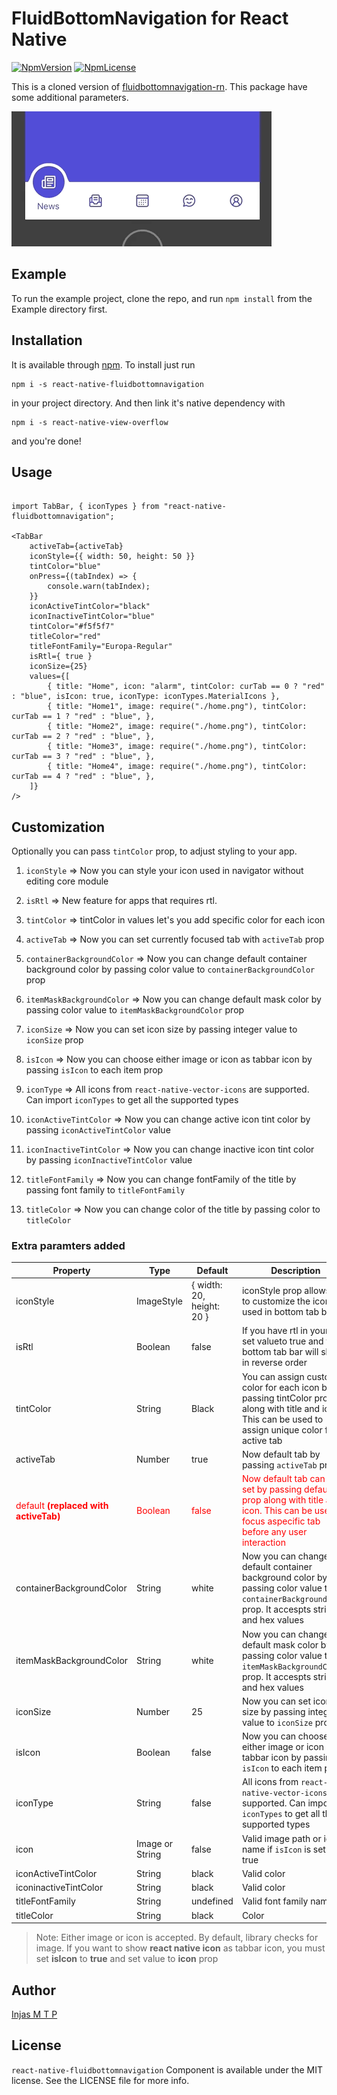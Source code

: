 # FluidBottomNavigation for React Native

[![NpmVersion](https://img.shields.io/npm/v/react-native-fluidbottomnavigation.svg?style=flat-square)](https://www.npmjs.com/package/react-native-fluidbottomnavigation)
[![NpmLicense](https://img.shields.io/npm/l/react-native-fluidbottomnavigation.svg?style=flat-square)](https://www.npmjs.com/package/react-native-fluidbottomnavigation)

This is a cloned version of [fluidbottomnavigation-rn](https://www.npmjs.com/package/fluidbottomnavigation-rn "fluidbottomnavigation-rn"). This package have some additional parameters. 

![Sample](https://raw.githubusercontent.com/10clouds/FluidBottomNavigation-rn/master/static/sample.gif)

## Example

To run the example project, clone the repo, and run `npm install` from the Example directory first.

## Installation

It is available through [npm](https://npmjs.com). To install just run

```
npm i -s react-native-fluidbottomnavigation
```

in your project directory. And then link it's native dependency with

```
npm i -s react-native-view-overflow
```

and you're done!

## Usage


```JSX

import TabBar, { iconTypes } from "react-native-fluidbottomnavigation";

<TabBar
	activeTab={activeTab}
    iconStyle={{ width: 50, height: 50 }}
    tintColor="blue"
    onPress={(tabIndex) => {
        console.warn(tabIndex);
    }}
    iconActiveTintColor="black"
    iconInactiveTintColor="blue"
    tintColor="#f5f5f7"
    titleColor="red"
    titleFontFamily="Europa-Regular"
    isRtl={ true }
    iconSize={25}
    values={[
        { title: "Home", icon: "alarm", tintColor: curTab == 0 ? "red" : "blue", isIcon: true, iconType: iconTypes.MaterialIcons },
        { title: "Home1", image: require("./home.png"), tintColor: curTab == 1 ? "red" : "blue", },
        { title: "Home2", image: require("./home.png"), tintColor: curTab == 2 ? "red" : "blue", },
        { title: "Home3", image: require("./home.png"), tintColor: curTab == 3 ? "red" : "blue", },
        { title: "Home4", image: require("./home.png"), tintColor: curTab == 4 ? "red" : "blue", },
    ]}
/>
```

## Customization

Optionally you can pass `tintColor` prop, to adjust styling to your app.

1. `iconStyle` => Now you can style your icon used in navigator without editing core module

2. `isRtl` => New feature for apps that requires rtl.

3.  `tintColor` => tintColor in values let's you add specific color for each icon

4. `activeTab` => Now you can set currently focused tab with `activeTab` prop 

5. `containerBackgroundColor` => Now you can change default container background color by passing color value to `containerBackgroundColor` prop

6. `itemMaskBackgroundColor` => Now you can change default mask color by passing color value to `itemMaskBackgroundColor` prop

7. `iconSize` => Now you can set icon size by passing integer value to `iconSize` prop

8. `isIcon` => Now you can choose either image or icon as tabbar icon by passing `isIcon` to each item prop

9. `iconType` => All icons from `react-native-vector-icons` are supported. Can import `iconTypes` to get all the supported types

10. `iconActiveTintColor` => Now you can change active icon tint color by passing `iconActiveTintColor` value

11. `iconInactiveTintColor` => Now you can change inactive icon tint color by passing `iconInactiveTintColor` value

12. `titleFontFamily` => Now you can change fontFamily of the title by passing font family to `titleFontFamily` 

13. `titleColor` => Now you can change color of the title by passing color to `titleColor` 

### Extra paramters added
| Property      | Type          | Default       | Description   | Required      |
| ------------- | ------------- | ------------- | ------------- | ------------- |
| iconStyle  | ImageStyle  | { width: 20, height: 20 }  | iconStyle prop allows you to customize the icon used in bottom tab bar  | false  |
| isRtl  | Boolean  | false  | If you have rtl in your app, set valueto true and the bottom tab bar will show in reverse order  | false  |
| tintColor  | String  | Black  | You can assign custom color for each icon by passing tintColor prop along with title and icon. This can be used to assign unique color for active tab  | false  |
| activeTab | Number  | true  | Now default tab by passing `activeTab` prop  | null  |
| <span style="color:red;" >default **(replaced with activeTab)**</span> | <span style="color:red;" >Boolean</span>  | <span style="color:red;" >false</span>  | <span style="color:red;" >Now default tab can be set by passing default prop along with title and icon. This can be used to focus aspecific tab before any user interaction</span>  | <span style="color:red;" >true</span>  |
| containerBackgroundColor  | String  | white  | Now you can change default container background color by passing color value to `containerBackgroundColor` prop. It accespts string and hex values  | false  |
| itemMaskBackgroundColor  | String  | white  | Now you can change default mask color by passing color value to `itemMaskBackgroundColor` prop. It accespts string and hex values  | false  |
| iconSize  | Number  | 25  | Now you can set icon size by passing integer value to `iconSize` prop  | false  |
| isIcon  | Boolean  | false  | Now you can choose either image or icon as tabbar icon by passing `isIcon` to each item prop  | false  |
| iconType  | String  | false  | All icons from `react-native-vector-icons` are supported. Can import `iconTypes` to get all the supported types  | false  |
| icon  | Image or String  | false  | Valid image path or icon name if `isIcon` is set to true  | false  |
| iconActiveTintColor  | String  | black  | Valid color  | false  |
| iconinactiveTintColor  | String  | black  | Valid color  | false  |
| titleFontFamily  | String  | undefined  | Valid font family name  | false  |
| titleColor  | String  | black  | Color  | false  |

> Note: Either image or icon is accepted. By default, library checks for image. If you want to show **react native icon** as tabbar icon, you must set **isIcon** to **true** and set value to **icon** prop
## Author

[Injas M T P](https://github.com/injas427)

## License

`react-native-fluidbottomnavigation` Component is available under the MIT license. See the LICENSE file for more info.
